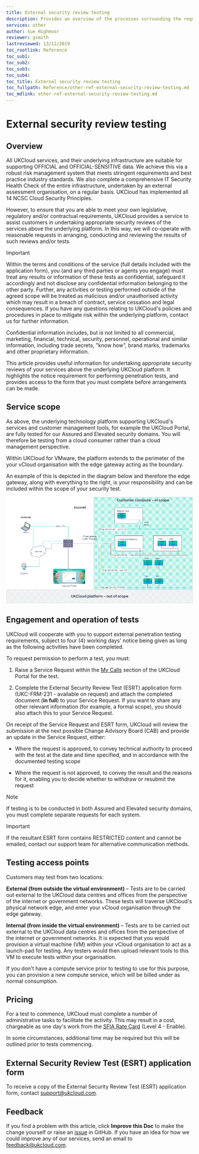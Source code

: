 ```yaml
---
title: External security review testing
description: Provides an overview of the processes surrounding the request of External Security Review Testing or Penetration Testing
services: other
author: Sue Highmoor
reviewer: gsmith
lastreviewed: 13/11/2019
toc_rootlink: Reference
toc_sub1: 
toc_sub2:
toc_sub3:
toc_sub4:
toc_title: External security review testing
toc_fullpath: Reference/other-ref-external-security-review-testing.md
toc_mdlink: other-ref-external-security-review-testing.md
---
```


# External security review testing

## Overview

All UKCloud services, and their underlying infrastructure are suitable for supporting OFFICIAL and OFFICIAL-SENSITIVE data. We achieve this via a robust risk management system that meets stringent requirements and best practice industry standards. We also complete a comprehensive IT Security Health Check of the entire infrastructure, undertaken by an external assessment organisation, on a regular basis. UKCloud has implemented all 14 NCSC Cloud Security Principles.

However, to ensure that you are able to meet your own legislative, regulatory and/or contractual requirements, UKCloud provides a service to assist customers in undertaking appropriate security reviews of the services above the underlying platform. In this way, we will co-operate with reasonable requests in arranging, conducting and reviewing the results of such reviews and/or tests.

> [!IMPORTANT]
> Within the terms and conditions of the service (full details included with the application form), you (and any third parties or agents you engage) must treat any results or information of these tests as confidential, safeguard it accordingly and not disclose any confidential information belonging to the other party. Further, any activities or testing performed outside of the agreed scope will be treated as malicious and/or unauthorised activity which may result in a breach of contract, service cessation and legal consequences. If you have any questions relating to UKCloud's policies and procedures in place to mitigate risk within the underlying platform, contact us for further information.
>
> Confidential information includes, but is not limited to all commercial, marketing, financial, technical, security, personnel, operational and similar information, including trade secrets, "know how", brand marks, trademarks and other proprietary information.

This article provides useful information for undertaking appropriate security reviews of your services above the underlying UKCloud platform. It highlights the notice requirement for performing penetration tests, and provides access to the form that you must complete before arrangements can be made.

## Service scope

As above, the underlying technology platform supporting UKCloud's services and customer management tools, for example the UKCloud Portal, are fully tested for our Assured and Elevated security domains. You will therefore be testing from a cloud consumer rather than a cloud management perspective.

Within UKCloud for VMware, the platform extends to the perimeter of the your vCloud organisation with the edge gateway acting as the boundary.

An example of this is depicted in the diagram below and therefore the edge gateway, along with everything to the right, is your responsibility and can be included within the scope of your security test.

![Scope of external security review testing](images/other-esrt-scope.png)

## Engagement and operation of tests

UKCloud will cooperate with you to support external penetration testing requirements, subject to four (4) working days' notice being given as long as the following activities have been completed.

To request permission to perform a test, you must:

1. Raise a Service Request within the [My Calls](https://portal.skyscapecloud.com/support/ivanti) section of the UKCloud Portal for the test.

2. Complete the External Security Review Test (ESRT) application form (UKC-FRM-231 - available on request) and attach the completed document (**in full**) to your Service Request. If you want to share any other relevant information (for example, a formal scope), you should also attach this to your Service Request.

On receipt of the Service Request and ESRT form, UKCloud will review the submission at the next possible Change Advisory Board (CAB) and provide an update in the Service Request, either:

- Where the request is approved, to convey technical authority to proceed with the test at the date and time specified, and in accordance with the documented testing scope

- Where the request is not approved, to convey the result and the reasons for it, enabling you to decide whether to withdraw or resubmit the request

> [!NOTE]
> If testing is to be conducted in both Assured and Elevated security domains, you must complete separate requests for each system.

> [!IMPORTANT]
> If the resultant ESRT form contains RESTRICTED content and cannot be emailed, contact our support team for alternative communication methods.

## Testing access points

Customers may test from two locations:

**External (from outside the virtual environment)** – Tests are to be carried out external to the UKCloud data centres and offices from the perspective of the internet or government networks. These tests will traverse UKCloud's physical network edge, and enter your vCloud organisation through the edge gateway.

**Internal (from inside the virtual environment)** – Tests are to be carried out external to the UKCloud data centres and offices from the perspective of the internet or government networks. It is expected that you would provision a virtual machine (VM) within your vCloud organisation to act as a launch-pad for testing. Any testers would then upload relevant tools to this VM to execute tests within your organisation.

If you don't have a compute service prior to testing to use for this purpose, you can provision a new compute service, which will be billed under as normal consumption.

## Pricing

For a test to commence, UKCloud must complete a number of administrative tasks to facilitate the activity. This may result in a cost, chargeable as one day's work from the [SFIA Rate Card](http://www.ukcloud.com/sfia) (Level 4 - Enable).

In some circumstances, additional time may be required but this will be outlined prior to tests commencing.

## External Security Review Test (ESRT) application form

To receive a copy of the External Security Review Test (ESRT) application form, contact <support@ukcloud.com>.

## Feedback

If you find a problem with this article, click **Improve this Doc** to make the change yourself or raise an [issue](https://github.com/UKCloud/documentation/issues) in GitHub. If you have an idea for how we could improve any of our services, send an email to <feedback@ukcloud.com>.